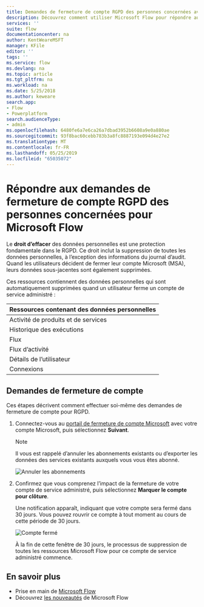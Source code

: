 ```yaml
---
title: Demandes de fermeture de compte RGPD des personnes concernées avec Microsoft Flow pour les comptes Microsoft (MSA) | Microsoft Docs
description: Découvrez comment utiliser Microsoft Flow pour répondre aux demandes de fermeture de compte RGPD des personnes concernées pour les comptes Microsoft.
services: ''
suite: flow
documentationcenter: na
author: KentWeareMSFT
manager: KFile
editor: ''
tags: ''
ms.service: flow
ms.devlang: na
ms.topic: article
ms.tgt_pltfrm: na
ms.workload: na
ms.date: 5/25/2018
ms.author: keweare
search.app:
- Flow
- Powerplatform
search.audienceType:
- admin
ms.openlocfilehash: 6480fe6a7e6ca26a7dbad3952b6608a9e0a880ae
ms.sourcegitcommit: 93f8bac60cebb783b3a8fc8887193e094d4e27e2
ms.translationtype: MT
ms.contentlocale: fr-FR
ms.lasthandoff: 05/25/2019
ms.locfileid: "65035072"
---
```

# <a name="responding-to-gdpr-data-subject-account-close-requests-for-microsoft-flow"></a>Répondre aux demandes de fermeture de compte RGPD des personnes concernées pour Microsoft Flow

Le **droit d’effacer** des données personnelles est une protection fondamentale dans le RGPD. Ce droit inclut la suppression de toutes les données personnelles, à l’exception des informations du journal d’audit. Quand les utilisateurs décident de fermer leur compte Microsoft (MSA), leurs données sous-jacentes sont également supprimées.

Ces ressources contiennent des données personnelles qui sont automatiquement supprimées quand un utilisateur ferme un compte de service administré :

|Ressources contenant des données personnelles|
|------|
|Activité de produits et de services|
|Historique des exécutions|
|Flux|
|Flux d’activité|
|Détails de l’utilisateur|
|Connexions|

## <a name="account-close-requests"></a>Demandes de fermeture de compte

Ces étapes décrivent comment effectuer soi-même des demandes de fermeture de compte pour RGPD.

1. Connectez-vous au [portail de fermeture de compte Microsoft](http://go.microsoft.com/fwlink/?LinkId=523898) avec votre compte Microsoft, puis sélectionnez **Suivant**.

    > [!NOTE]
    > Il vous est rappelé d’annuler les abonnements existants ou d’exporter les données des services existants auxquels vous vous êtes abonné.
    >
    >

    ![Annuler les abonnements](./media/gdpr-dsr-delete-msa/accountclose.png)

1. Confirmez que vous comprenez l’impact de la fermeture de votre compte de service administré, puis sélectionnez **Marquer le compte pour clôture**.

    Une notification apparaît, indiquant que votre compte sera fermé dans 30 jours. Vous pouvez rouvrir ce compte à tout moment au cours de cette période de 30 jours.

    ![Compte fermé](./media/gdpr-dsr-delete-msa/accountclosed.png)

    À la fin de cette fenêtre de 30 jours, le processus de suppression de toutes les ressources Microsoft Flow pour ce compte de service administré commence.

## <a name="learn-more"></a>En savoir plus

* Prise en main de [Microsoft Flow](getting-started.md)
* Découvrez [les nouveautés](release-notes.md) de Microsoft Flow
